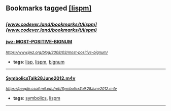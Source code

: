 ## Bookmarks tagged [[lispm]](https://www.codever.land/search?q=[lispm])

_<sup><sup>[www.codever.land/bookmarks/t/lispm](www.codever.land/bookmarks/t/lispm)</sup></sup>_
---
#### [jwz: MOST-POSITIVE-BIGNUM](https://www.jwz.org/blog/2008/03/most-positive-bignum/)
_<sup>https://www.jwz.org/blog/2008/03/most-positive-bignum/</sup>_

* **tags**: [lisp](../tagged/lisp.md), [lispm](../tagged/lispm.md), [bignum](../tagged/bignum.md)
---
#### [SymbolicsTalk28June2012.m4v](https://people.csail.mit.edu/reti/SymbolicsTalk28June2012.m4v)
_<sup>https://people.csail.mit.edu/reti/SymbolicsTalk28June2012.m4v</sup>_

* **tags**: [symbolics](../tagged/symbolics.md), [lispm](../tagged/lispm.md)
---
